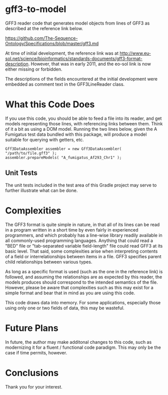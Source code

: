 # gff3-to-model
GFF3 reader code that generates model objects from lines of GFF3 as described at the reference link below.

https://github.com/The-Sequence-Ontology/Specifications/blob/master/gff3.md 

At time of initial development, the reference link was at http://www.eu-sol.net/science/bioinformatics/standards-documents/gff3-format-description.
However, that was in early 2011, and the eo-sol link is now either missing or forbidden.

The descriptions of the fields encountered at the initial development were embedded as comment text in the GFF3LineReader class.

# What this Code Does
If you use this code, you should be able to feed a file into its reader, and get models representing those lines, with referencing links
between them.  Think of it a bit as using a DOM model.  Running the two lines below, given the A Fumigatus test data bundled with this package,
will produce a model suitable for querying with getters, etc.

    Gff3DataAssembler assembler = new Gff3DataAssembler( "/path/to/file.gff3" );
    assembler.prepareModels( "A_fumigatus_Af293_Chr1" );

## Unit Tests
The unit tests included in the test area of this Gradle project may serve to further illustrate what can be done.

# Complexities
The GFF3 format is quite simple in nature, in that all of its lines can be read in a program written in a short time by even fairly
in experienced programmers, and which probably has a line-wise library readily available in all commonly-used programming languages.
Anything that could read a "BED" file or "tab-separated variable field-length" file could read GFF3 at its basic level.  That said,
some complexities arise when interpreting contents of a field or interrelationships between items in a file.   GFF3 specifies parent
child relationships between various types.

As long as a specific format is used (such as the one in the reference link) is followed, and assuming the relationships are as expected
by this reader, the models produces should correspond to the intended semantics of the file.  However, please be aware that complexities
such as this may exist for a simple format and bear that in mind as you are using this code.

This code draws data into memory.  For some applications, especially those using only one or two fields of data, this may be wasteful.

# Future Plans
In future, the author may make additonal changes to this code, such as modernizing it for a fluent / functional code paradigm.  This
may only be the case if time permits, however.

# Conclusions
Thank you for your interest.
